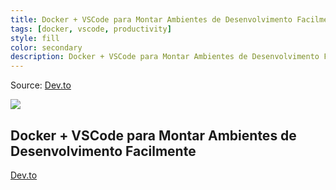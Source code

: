 ```yaml
---
title: Docker + VSCode para Montar Ambientes de Desenvolvimento Facilmente
tags: [docker, vscode, productivity]
style: fill
color: secondary
description: Docker + VSCode para Montar Ambientes de Desenvolvimento Facilmente
---
```


Source: [Dev.to](https://dev.to/ferfox1981/docker-vscode-para-montar-ambientes-de-desenvolvimento-facilmente-33fe)

![](https://res.cloudinary.com/practicaldev/image/fetch/s--6DJuJKXW--/c_imagga_scale,f_auto,fl_progressive,h_420,q_auto,w_1000/https://dev-to-uploads.s3.amazonaws.com/uploads/articles/d6uav5j1nc8g6f87glf1.jpeg)

## Docker + VSCode para Montar Ambientes de Desenvolvimento Facilmente

[Dev.to](https://dev.to/ferfox1981/docker-vscode-para-montar-ambientes-de-desenvolvimento-facilmente-33fe)